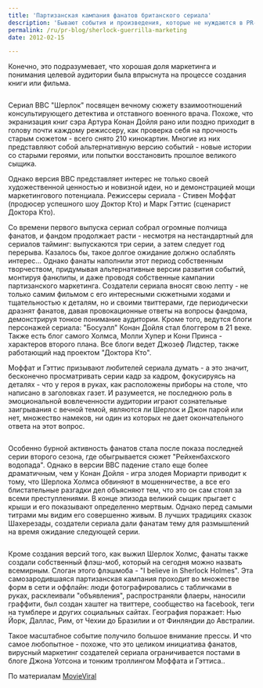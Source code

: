 ```yaml
---
title: 'Партизанская кампания фанатов британского сериала'
description: 'Бывают события и произведения, которые не нуждаются в PR-агентстве для повышения своей популярности. Конечно, это подразумевает, что хорошая доля маркетинга и понимания целевой аудитории была впрыснута на процессе создания книги или фильма.'
permalink: /ru/pr-blog/sherlock-guerrilla-marketing
date: 2012-02-15

---
```


Конечно, это подразумевает, что хорошая доля маркетинга и понимания целевой аудитории была впрыснута на процессе создания книги или фильма.

<img src="https://www.movieviral.com/wp-content/uploads/2012/02/sherlock3-580x235.png" alt="">

Сериал BBC "Шерлок" посвящен вечному сюжету взаимоотношений консультирующего детектива и отставного военного врача. Похоже, что экранизация книг сэра Артура Конан Дойля рано или поздно приходит в голову почти каждому режиссеру, как проверка себя на прочность старым сюжетом - всего снято 210 кинокартин. Многие из них представляют собой альтернативную версию событий - новые истории со старыми героями, или попытки восстановить прошлое великого сыщика.

Однако  версия BBC представляет интерес не только своей художественной ценностью и новизной идеи, но и демонстрацией мощи маркетингового потенциала. Режиссеры сериала - Стивен Моффат (продюсер успешного шоу Доктор Кто) и Марк Гэттис (сценарист Доктора Кто).

Со времени первого выпуска сериал собрал огромные полчища фанатов, и фандом продолжает расти - несмотря на нестандартный для сериалов тайминг: выпускаются три серии, а затем следует год перерыва. Казалось бы, такое долгое ожидание должно ослаблять интерес... Однако фанаты наполнили этот период собственным творчеством, придумывая альтернативные версии развития событий, монтируя фанклипы, и даже проводя собственные кампании партизанского маркетинга. Создатели сериала вносят свою лепту  - не только самим фильмом с его интересными сюжетными ходами и тщательностью к деталям, но и своими твиттерами, где периодически дразнят фанатов, давая провокационные ответы на вопросы фандома, демонстрируя тонкое понимание аудитории.  Кроме того, ведутся блоги персонажей сериала: "Босуэлл" Конан Дойля стал блоггером в 21 веке. Также есть блог самого Холмса, Молли Хупер и Кони Принса - характеров второго плана. Все блоги ведет Джозеф Лидстер, также работающий над проектом "Доктора Кто".

Моффат и Гэттис призывают любителей сериала  думать - а это значит, бесконечно просматривать серии кадр за кадром, фокусируясь на деталях - что у героя в руках, как расположены приборы на столе, что написано в заголовках газет. И разумеется, не последнюю роль в эмоциональной вовлеченности аудитории играют сознательные заигрывания с вечной темой, являются ли Шерлок и Джон парой или нет, множество намеков, ни один из которых не дает окончательного ответа на этот вопрос.

<img src="https://www.movieviral.com/wp-content/uploads/2012/02/sherlock1-580x433.jpg" alt="">

Особенно бурной активность фанатов стала после показа последней серии второго сезона, где обыгрывается сюжет "Рейхенбахского водопада". Однако в версии BBC падение стало еще более драматичным, чем у Конан Дойля - игра злодея Мориарти приводит к тому, что Шерлока Холмса обвиняют в мошенничестве, а все его блистательные разгадки дел объясняют тем, что это он сам стоял за всеми преступлениями. В конце эпизода великий сыщик прыгает с крыши и его показывают определенно мертвым. Однако перед самыми титрами мы видим его совершенно живым. В лучших традициях сказок Шахерезады, создатели сериала дали фанатам тему для размышлений на время ожидание следующей серии.

<img src="https://www.movieviral.com/wp-content/uploads/2012/02/sherlock2-580x580.png" alt="">

Кроме создания версий того, как выжил Шерлок Холмс, фанаты также создали собственный флэш-моб, который на сегодня можно назвать всемирным. Слоган этого флэшмоба - "I believe in Sherlock Holmes". Эта самозародившаяся партизанская кампания проходит во множестве форм в сети и оффлайн: люди фотографировались с табличками в руках, расклеивали "объявления", распространяли флаеры, наносили граффити, был создан хаштег на твиттере, сообщество на facebook, теги на тумблере и других социальных сайтах. География поражает: Нью Йорк, Даллас, Рим, от Чехии до Бразилии и от Финляндии до Австралии.

Такое масштабное событие получило большое внимание прессы. И что самое любопытное - похоже, что это целиком инициатива фанатов, вирусный маркетинг создателей сериала ограничивается постами в блоге Джона Уотсона и тонким троллингом Моффата и Гэттиса..

По материалам <a href="https://www.movieviral.com/2012/02/04/sherlock-fans-create-diy-guerilla-marketing-campaign-believe-in-sherlock/">MovieViral</a>

